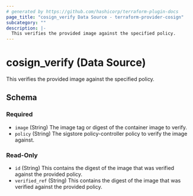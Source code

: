 ```yaml
---
# generated by https://github.com/hashicorp/terraform-plugin-docs
page_title: "cosign_verify Data Source - terraform-provider-cosign"
subcategory: ""
description: |-
  This verifies the provided image against the specified policy.
---
```


# cosign_verify (Data Source)

This verifies the provided image against the specified policy.



<!-- schema generated by tfplugindocs -->
## Schema

### Required

- `image` (String) The image tag or digest of the container image to verify.
- `policy` (String) The sigstore policy-controller policy to verify the image against.

### Read-Only

- `id` (String) This contains the digest of the image that was verified against the provided policy.
- `verified_ref` (String) This contains the digest of the image that was verified against the provided policy.


